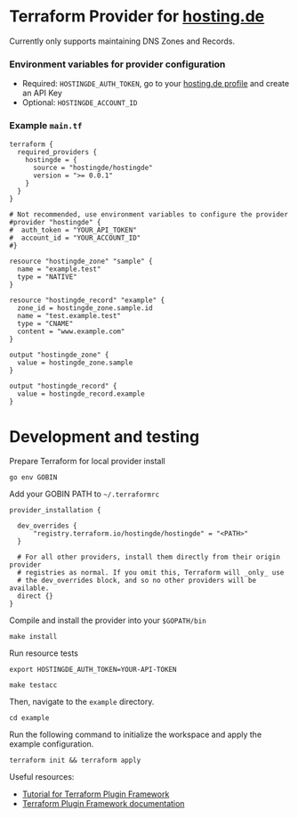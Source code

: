# Terraform Provider for [hosting.de](https://hosting.de)

Currently only supports maintaining DNS Zones and Records.

### Environment variables for provider configuration
- Required: `HOSTINGDE_AUTH_TOKEN`, go to your [hosting.de profile](https://secure.hosting.de/profile) and create an API Key
- Optional: `HOSTINGDE_ACCOUNT_ID`


### Example `main.tf`
```
terraform {
  required_providers {
    hostingde = {
      source = "hostingde/hostingde"
      version = ">= 0.0.1"
    }
  }
}

# Not recommended, use environment variables to configure the provider
#provider "hostingde" {
#  auth_token = "YOUR_API_TOKEN"
#  account_id = "YOUR_ACCOUNT_ID"
#}

resource "hostingde_zone" "sample" {
  name = "example.test"
  type = "NATIVE"
}

resource "hostingde_record" "example" {
  zone_id = hostingde_zone.sample.id
  name = "test.example.test"
  type = "CNAME"
  content = "www.example.com"
}

output "hostingde_zone" {
  value = hostingde_zone.sample
}

output "hostingde_record" {
  value = hostingde_record.example
}
```

# Development and testing
Prepare Terraform for local provider install
```shell
go env GOBIN
```

Add your GOBIN PATH to `~/.terraformrc`
```
provider_installation {

  dev_overrides {
      "registry.terraform.io/hostingde/hostingde" = "<PATH>"
  }

  # For all other providers, install them directly from their origin provider
  # registries as normal. If you omit this, Terraform will _only_ use
  # the dev_overrides block, and so no other providers will be available.
  direct {}
}
```

Compile and install the provider into your `$GOPATH/bin`

```shell
make install
```

Run resource tests
```shell
export HOSTINGDE_AUTH_TOKEN=YOUR-API-TOKEN

make testacc
```

Then, navigate to the `example` directory. 

```shell
cd example
```

Run the following command to initialize the workspace and apply the example configuration.

```shell
terraform init && terraform apply
```

Useful resources:
- [Tutorial for Terraform Plugin Framework](https://developer.hashicorp.com/terraform/tutorials/providers-plugin-framework/providers-plugin-framework-provider)
- [Terraform Plugin Framework documentation](https://developer.hashicorp.com/terraform/plugin/framework)
